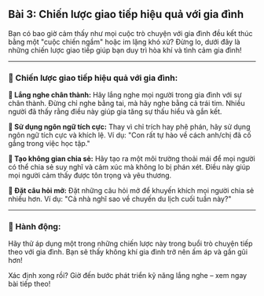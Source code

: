 ## Bài 3: Chiến lược giao tiếp hiệu quả với gia đình

Bạn có bao giờ cảm thấy như mọi cuộc trò chuyện với gia đình đều kết thúc bằng một "cuộc chiến ngầm" hoặc im lặng khó xử? Đừng lo, dưới đây là những chiến lược giao tiếp giúp bạn duy trì hòa khí và tình cảm gia đình!

---

### 📌 Chiến lược giao tiếp hiệu quả với gia đình:

**🔹 Lắng nghe chân thành:**
Hãy lắng nghe mọi người trong gia đình với sự chân thành. Đừng chỉ nghe bằng tai, mà hãy nghe bằng cả trái tim. Nhiều người đã thấy rằng điều này giúp gia tăng sự thấu hiểu và gắn kết.

**🔹 Sử dụng ngôn ngữ tích cực:**
Thay vì chỉ trích hay phê phán, hãy sử dụng ngôn ngữ tích cực và khích lệ. Ví dụ: "Con rất tự hào về cách anh/chị đã cố gắng trong việc học tập."

**🔹 Tạo không gian chia sẻ:**
Hãy tạo ra một môi trường thoải mái để mọi người có thể chia sẻ suy nghĩ và cảm xúc mà không lo bị phán xét. Điều này giúp mọi người cảm thấy được tôn trọng và yêu thương.

**🔹 Đặt câu hỏi mở:**
Đặt những câu hỏi mở để khuyến khích mọi người chia sẻ nhiều hơn. Ví dụ: "Cả nhà nghĩ sao về chuyến du lịch cuối tuần này?"

---

### 🚀 Hành động:

Hãy thử áp dụng một trong những chiến lược này trong buổi trò chuyện tiếp theo với gia đình. Bạn sẽ thấy không khí gia đình trở nên ấm áp và gần gũi hơn!

Xác định xong rồi? Giờ đến bước phát triển kỹ năng lắng nghe – xem ngay bài tiếp theo!